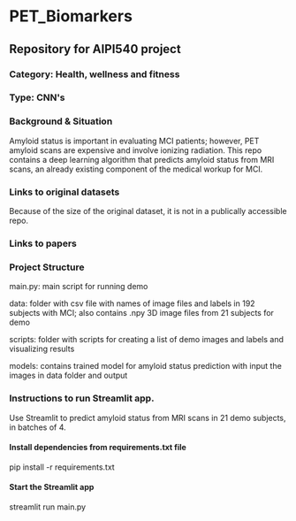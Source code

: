 # PET_Biomarkers
## Repository for AIPI540 project

### Category: Health, wellness and fitness
### Type: CNN's
### Background & Situation
Amyloid status is important in evaluating MCI patients; however, PET amyloid scans are expensive and involve ionizing radiation. This repo contains a deep learning algorithm that predicts amyloid status from MRI scans, an already existing component of the medical workup for MCI.

### Links to original datasets

Because of the size of the original dataset, it is not in a publically accessible repo.

### Links to papers


### Project Structure
main.py: main script for running demo

data: folder with csv file with names of image files and labels in 192 subjects with MCI; also contains .npy 3D image files from 21 subjects for demo

scripts: folder with scripts for creating a list of demo images and labels and visualizing results

models: contains trained model for amyloid status prediction with input the images in data folder and output

### Instructions to run Streamlit app.
Use Streamlit to predict amyloid status from MRI scans in 21 demo subjects, in batches of 4.

#### Install dependencies from requirements.txt file
pip install -r requirements.txt

#### Start the Streamlit app
streamlit run main.py

